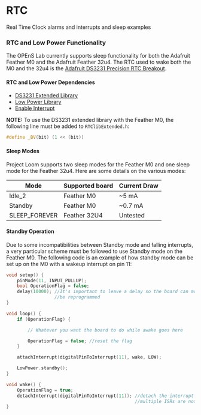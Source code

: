 # RTC
Real Time Clock alarms and interrupts and sleep examples
### RTC and Low Power Functionality

The OPEnS Lab currently supports sleep functionality for both the Adafruit Feather M0 and
the Adafruit Feather 32u4.  The RTC used to wake both the M0 and the 32u4 is the 
[Adafruit DS3231 Precision RTC Breakout](https://learn.adafruit.com/adafruit-ds3231-precision-rtc-breakout/).

#### RTC and Low Power Dependencies

* [DS3231 Extended Library](https://github.com/FabioCuomo/FabioCuomo-DS3231)
* [Low Power Library](https://github.com/rocketscream/Low-Power)
* [Enable Interrupt](https://github.com/GreyGnome/EnableInterrupt)

**NOTE:** To use the DS3231 extended library with the Feather M0,
the following line must be added to `RTClibExtended.h`:

``` cpp
#define _BV(bit) (1 << (bit))
```

#### Sleep Modes

Project Loom supports two sleep modes for the Feather M0 and one sleep mode for the Feather 32u4.
Here are some details on the various modes:

| Mode           | Supported board      | Current Draw           |
| -------------- | -------------------- | ---------------------- |
| Idle\_2        | Feather M0           | ~5 mA                  |
| Standby        | Feather M0           | ~0.7 mA                |
| SLEEP\_FOREVER | Feather 32U4         | Untested               |

#### Standby Operation

Due to some incompatibilities between Standby mode and falling interrupts, a very particular
scheme must be followed to use Standby mode on the Feather M0.  The following code is an
example of how standby mode can be set up on the M0 with a wakeup interrupt on pin 11:

``` cpp
void setup() {
    pinMode(11, INPUT_PULLUP);
    bool OperationFlag = false;
    delay(10000); //It's important to leave a delay so the board can more easily
                  //be reprogrammed
}

void loop() {
    if (OperationFlag) {

        // Whatever you want the board to do while awake goes here

        OperationFlag = false; //reset the flag
    }

    attachInterrupt(digitalPinToInterrupt(11), wake, LOW);

    LowPower.standby();
}

void wake() {
    OperationFlag = true;
    detachInterrupt(digitalPinToInterrupt(11)); //detach the interrupt in the ISR so that
                                                //multiple ISRs are not called
}
```

